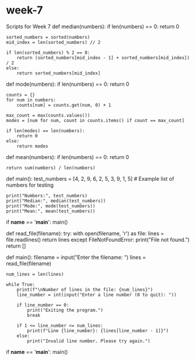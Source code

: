 # week-7
Scripts for Week 7
def median(numbers):
    if len(numbers) == 0:
        return 0

    sorted_numbers = sorted(numbers)
    mid_index = len(sorted_numbers) // 2

    if len(sorted_numbers) % 2 == 0:
        return (sorted_numbers[mid_index - 1] + sorted_numbers[mid_index]) / 2
    else:
        return sorted_numbers[mid_index]


def mode(numbers):
    if len(numbers) == 0:
        return 0

    counts = {}
    for num in numbers:
        counts[num] = counts.get(num, 0) + 1

    max_count = max(counts.values())
    modes = [num for num, count in counts.items() if count == max_count]

    if len(modes) == len(numbers):
        return 0
    else:
        return modes


def mean(numbers):
    if len(numbers) == 0:
        return 0

    return sum(numbers) / len(numbers)


def main():
    test_numbers = [4, 2, 9, 6, 2, 5, 3, 9, 1, 5]  # Example list of numbers for testing

    print("Numbers:", test_numbers)
    print("Median:", median(test_numbers))
    print("Mode:", mode(test_numbers))
    print("Mean:", mean(test_numbers))


if __name__ == '__main__':
    main()

def read_file(filename):
    try:
        with open(filename, 'r') as file:
            lines = file.readlines()
        return lines
    except FileNotFoundError:
        print("File not found.")
        return []


def main():
    filename = input("Enter the filename: ")
    lines = read_file(filename)

    num_lines = len(lines)

    while True:
        print(f"\nNumber of lines in the file: {num_lines}")
        line_number = int(input("Enter a line number (0 to quit): "))

        if line_number == 0:
            print("Exiting the program.")
            break

        if 1 <= line_number <= num_lines:
            print(f"Line {line_number}: {lines[line_number - 1]}")
        else:
            print("Invalid line number. Please try again.")


if __name__ == '__main__':
    main()

